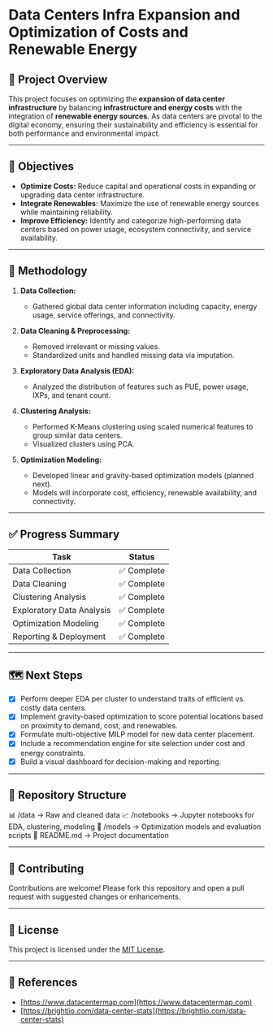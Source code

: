 # Data Centers Infra Expansion and Optimization of Costs and Renewable Energy

## 🧠 Project Overview

This project focuses on optimizing the **expansion of data center infrastructure** by balancing **infrastructure and energy costs** with the integration of **renewable energy sources**. As data centers are pivotal to the digital economy, ensuring their sustainability and efficiency is essential for both performance and environmental impact.

---

## 🎯 Objectives

- **Optimize Costs:** Reduce capital and operational costs in expanding or upgrading data center infrastructure.
- **Integrate Renewables:** Maximize the use of renewable energy sources while maintaining reliability.
- **Improve Efficiency:** Identify and categorize high-performing data centers based on power usage, ecosystem connectivity, and service availability.

---

## 🧰 Methodology

1. **Data Collection:**
   - Gathered global data center information including capacity, energy usage, service offerings, and connectivity.

2. **Data Cleaning & Preprocessing:**
   - Removed irrelevant or missing values.
   - Standardized units and handled missing data via imputation.

3. **Exploratory Data Analysis (EDA):**
   - Analyzed the distribution of features such as PUE, power usage, IXPs, and tenant count.

4. **Clustering Analysis:**
   - Performed K-Means clustering using scaled numerical features to group similar data centers.
   - Visualized clusters using PCA.

5. **Optimization Modeling:**
   - Developed linear and gravity-based optimization models (planned next).
   - Models will incorporate cost, efficiency, renewable availability, and connectivity.

---

## ✅ Progress Summary

| Task                      | Status     |
|---------------------------|------------|
| Data Collection           | ✅ Complete |
| Data Cleaning             | ✅ Complete |
| Clustering Analysis       | ✅ Complete |
| Exploratory Data Analysis | ✅ Complete |
| Optimization Modeling     | ✅ Complete |
| Reporting & Deployment    | ✅ Complete |

---

## 🗺️ Next Steps

- [x] Perform deeper EDA per cluster to understand traits of efficient vs. costly data centers.
- [x] Implement gravity-based optimization to score potential locations based on proximity to demand, cost, and renewables.
- [x] Formulate multi-objective MILP model for new data center placement.
- [x] Include a recommendation engine for site selection under cost and energy constraints.
- [x] Build a visual dashboard for decision-making and reporting.

---

## 📁 Repository Structure
📊 /data → Raw and cleaned data 📈 /notebooks → Jupyter notebooks for EDA, clustering, modeling 🧠 /models → Optimization models and evaluation scripts 🧾 README.md → Project documentation


---

## 🤝 Contributing

Contributions are welcome! Please fork this repository and open a pull request with suggested changes or enhancements.

---

## 📜 License

This project is licensed under the [MIT License](LICENSE).

---

## 🔗 References

- [https://www.datacentermap.com](https://www.datacentermap.com)
- [https://brightlio.com/data-center-stats](https://brightlio.com/data-center-stats)

